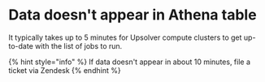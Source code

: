 # Data doesn't appear in Athena table

It typically takes up to 5 minutes for Upsolver compute clusters to get up-to-date with the list of jobs to run.

{% hint style="info" %}
If data doesn't appear in about 10 minutes, file a ticket via Zendesk
{% endhint %}

